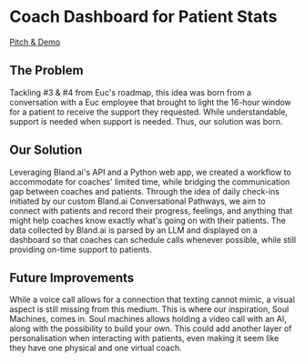 # Coach Dashboard for Patient Stats

[Pitch & Demo](https://www.loom.com/share/6b68e8a528ff4c818d51b296df5fa82e?sid=16053e75-39c2-4052-9554-04d1950777cf)

## The Problem
Tackling #3 & #4 from Euc's roadmap, this idea was born from a conversation with a Euc employee that brought to light the 16-hour window for a patient to receive the support they requested. While understandable, support is needed when support is needed. Thus, our solution was born.

## Our Solution
Leveraging Bland.ai's API and a Python web app, we created a workflow to accommodate for coaches' limited time, while bridging the communication gap between coaches and patients. Through the idea of daily check-ins initiated by our custom Bland.ai Conversational Pathways, we aim to connect with patients and record their progress, feelings, and anything that might help coaches know exactly what's going on with their patients. The data collected by Bland.ai is parsed by an LLM and displayed on a dashboard so that coaches can schedule calls whenever possible, while still providing on-time support to patients.

## Future Improvements
While a voice call allows for a connection that texting cannot mimic, a visual aspect is still missing from this medium. This is where our inspiration, Soul Machines, comes in. Soul machines allows holding a video call with an AI, along with the possibility to build your own. This could add another layer of personalisation when interacting with patients, even making it seem like they have one physical and one virtual coach.
